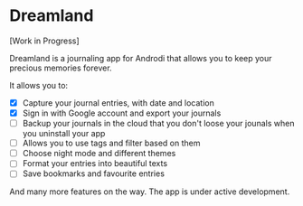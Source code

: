 # Dreamland

[Work in Progress]

Dreamland is a journaling app for Androdi that allows you to keep your precious memories forever.

It allows you to:

- [x] Capture your journal entries, with date and location
- [x] Sign in with Google account and export your journals
- [ ] Backup your journals in the cloud that you don't loose your jounals when you uninstall your app
- [ ] Allows you to use tags and filter based on them
- [ ] Choose night mode and different themes
- [ ] Format your entries into beautiful texts
- [ ] Save bookmarks and favourite entries

And many more features on the way. The app is under active development.
